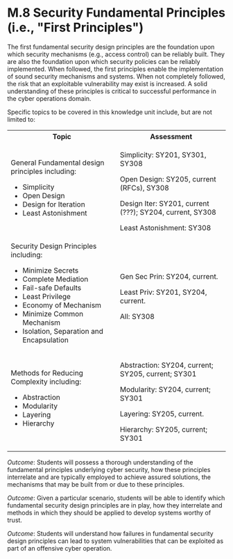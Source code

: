 # M.8 Security Fundamental Principles (i.e., "First Principles")

The first fundamental security design principles are the foundation upon
which security mechanisms (e.g., access control) can be reliably built.
They are also the foundation upon which security policies can be
reliably implemented. When followed, the first principles enable the
implementation of sound security mechanisms and systems. When not
completely followed, the risk that an exploitable vulnerability may
exist is increased. A solid understanding of these principles is
critical to successful performance in the cyber operations domain.

Specific topics to be covered in this knowledge unit include, but are
not limited to:

<table>
	<tbody>
		<tr><th>Topic</th><th>Assessment</th></tr>
		<tr>
			<td width="50%">General Fundamental design principles including:
				<ul>
					<li>Simplicity
					<li>Open Design
					<li>Design for Iteration
					<li>Least Astonishment
				</ul>
			</td>
			<td width="50%">
				<p>Simplicity: SY201, SY301, SY308
				<p>Open Design: SY205, current (RFCs), SY308
				<p>Design Iter: SY201, current (???); SY204, current, SY308
				<p>Least Astonishment: SY308
			</td>
		</tr>
		<tr>
			<td width="50%">Security Design Principles including:
				<ul>
					<li>Minimize Secrets
					<li>Complete Mediation
					<li>Fail-safe Defaults
					<li>Least Privilege
					<li>Economy of Mechanism
					<li>Minimize Common Mechanism
					<li>Isolation, Separation and Encapsulation
				</ul>
			</td>
			<td width="50%">
				<p>Gen Sec Prin: SY204, current.
				<p>Least Priv: SY201, SY204, current.
				<p>All: SY308
			</td>
		</tr>
		<tr>
			<td width="50%">Methods for Reducing Complexity including:
				<ul>
					<li>Abstraction
					<li>Modularity
					<li>Layering
					<li>Hierarchy
				</ul>
			</td>
			<td width="50%">
				<p>Abstraction: SY204, current; SY205, current; SY301
				<p>Modularity: SY204, current; SY301
				<p>Layering: SY205, current.
				<p>Hierarchy: SY205, current; SY301
			</td>
		</tr>
	</tbody>
</table>

*Outcome*: Students will possess a thorough understanding of the
fundamental principles underlying cyber security, how these principles
interrelate and are typically employed to achieve assured solutions, the
mechanisms that may be built from or due to these principles.

*Outcome*: Given a particular scenario, students will be able to
identify which fundamental security design principles are in play, how
they interrelate and methods in which they should be applied to develop
systems worthy of trust.

*Outcome*: Students will understand how failures in fundamental security
design principles can lead to system vulnerabilities that can be
exploited as part of an offensive cyber operation.
